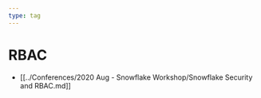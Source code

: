 ```yaml
---
type: tag
---
```

# RBAC

- [[../Conferences/2020 Aug - Snowflake Workshop/Snowflake Security and RBAC.md]]
